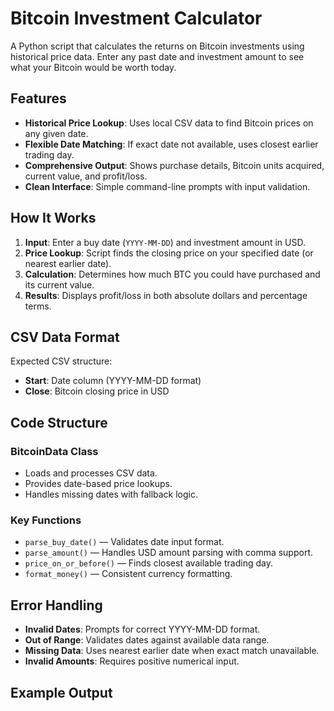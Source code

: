 # Bitcoin Investment Calculator

A Python script that calculates the returns on Bitcoin investments using historical price data. Enter any past date and investment amount to see what your Bitcoin would be worth today.

## Features
- **Historical Price Lookup**: Uses local CSV data to find Bitcoin prices on any given date.
- **Flexible Date Matching**: If exact date not available, uses closest earlier trading day.
- **Comprehensive Output**: Shows purchase details, Bitcoin units acquired, current value, and profit/loss.
- **Clean Interface**: Simple command-line prompts with input validation.

## How It Works
1. **Input**: Enter a buy date (`YYYY-MM-DD`) and investment amount in USD.  
2. **Price Lookup**: Script finds the closing price on your specified date (or nearest earlier date).  
3. **Calculation**: Determines how much BTC you could have purchased and its current value.  
4. **Results**: Displays profit/loss in both absolute dollars and percentage terms.

## CSV Data Format
Expected CSV structure:
- **Start**: Date column (YYYY-MM-DD format)  
- **Close**: Bitcoin closing price in USD  

## Code Structure

### BitcoinData Class
- Loads and processes CSV data.  
- Provides date-based price lookups.  
- Handles missing dates with fallback logic.  

### Key Functions
- `parse_buy_date()` — Validates date input format.  
- `parse_amount()` — Handles USD amount parsing with comma support.  
- `price_on_or_before()` — Finds closest available trading day.  
- `format_money()` — Consistent currency formatting.  

## Error Handling
- **Invalid Dates**: Prompts for correct YYYY-MM-DD format.  
- **Out of Range**: Validates dates against available data range.  
- **Missing Data**: Uses nearest earlier date when exact match unavailable.  
- **Invalid Amounts**: Requires positive numerical input.  

## Example Output
